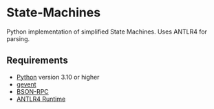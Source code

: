 # State-Machines
Python implementation of simplified State Machines. Uses ANTLR4 for parsing.

## Requirements

- [Python](https://www.python.org/) version 3.10 or higher
- [gevent](https://pypi.org/project/gevent/)
- [BSON-RPC](https://pypi.org/project/bsonrpc/)
- [ANTLR4 Runtime](https://pypi.org/project/antlr4-python3-runtime/)